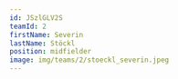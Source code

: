```yaml
---
id: JSzlGLV2S
teamId: 2
firstName: Severin
lastName: Stöckl
position: midfielder
image: img/teams/2/stoeckl_severin.jpeg
---
```

